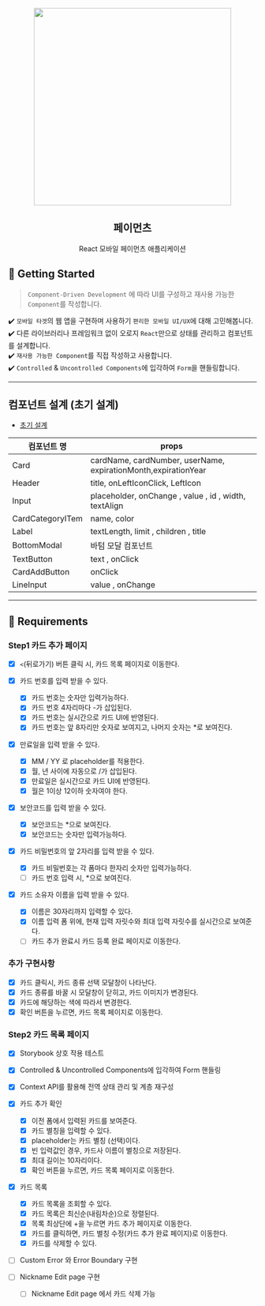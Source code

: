 <p align="middle" >
  <img src="https://techcourse-storage.s3.ap-northeast-2.amazonaws.com/0fefce79602043a9b3281ee1dd8f4be6" width="400">
</p>
<h2 align="middle">페이먼츠</h2>
<p align="middle">React 모바일 페이먼츠 애플리케이션</p>
</p>

## 🚀 Getting Started

> `Component-Driven Development` 에 따라 UI를 구성하고 재사용 가능한 `Component`를 작성합니다.

✔️ `모바일 타겟`의 웹 앱을 구현하며 사용하기 `편리한 모바일 UI/UX`에 대해 고민해봅니다.  
✔️ 다른 라이브러리나 프레임워크 없이 오로지 `React`만으로 상태를 관리하고 컴포넌트를 설계합니다.  
✔️ `재사용 가능한 Component`를 직접 작성하고 사용합니다.  
✔️ `Controlled` & `Uncontrolled Components`에 입각하여 `Form`을 핸들링합니다.

---

## 컴포넌트 설계 (초기 설계)

- [초기 설계](https://ahddongmin.notion.site/3d6cce1c1b464e86b8246ddc7549623c)

| 컴포넌트 명      | props                                                          |
| ---------------- | -------------------------------------------------------------- |
| Card             | cardName, cardNumber, userName, expirationMonth,expirationYear |
| Header           | title, onLeftIconClick, LeftIcon                               |
| Input            | placeholder, onChange , value , id , width, textAlign          |
| CardCategoryITem | name, color                                                    |
| Label            | textLength, limit , children , title                           |
| BottomModal      | 바텀 모달 컴포넌트                                             |
| TextButton       | text , onClick                                                 |
| CardAddButton    | onClick                                                        |
| LineInput        | value , onChange                                               |

---

## 🎯 Requirements

### Step1 카드 추가 페이지

- [x] `<`(뒤로가기) 버튼 클릭 시, 카드 목록 페이지로 이동한다.

- [x] 카드 번호를 입력 받을 수 있다.
  - [x] 카드 번호는 숫자만 입력가능하다.
  - [x] 카드 번호 4자리마다 -가 삽입된다.
  - [x] 카드 번호는 실시간으로 카드 UI에 반영된다.
  - [x] 카드 번호는 앞 8자리만 숫자로 보여지고, 나머지 숫자는 \*로 보여진다.
- [x] 만료일을 입력 받을 수 있다.

  - [x] MM / YY 로 placeholder를 적용한다.
  - [x] 월, 년 사이에 자동으로 /가 삽입된다.
  - [x] 만료일은 실시간으로 카드 UI에 반영된다.
  - [x] 월은 1이상 12이하 숫자여야 한다.

- [x] 보안코드를 입력 받을 수 있다.

  - [x] 보안코드는 \*으로 보여진다.
  - [x] 보안코드는 숫자만 입력가능하다.

- [x] 카드 비밀번호의 앞 2자리를 입력 받을 수 있다.

  - [x] 카드 비밀번호는 각 폼마다 한자리 숫자만 입력가능하다.
  - [ ] 카드 번호 입력 시, \*으로 보여진다.

- [x] 카드 소유자 이름을 입력 받을 수 있다.

  - [x] 이름은 30자리까지 입력할 수 있다.
  - [x] 이름 입력 폼 위에, 현재 입력 자릿수와 최대 입력 자릿수를 실시간으로 보여준다.
  - [ ] 카드 추가 완료시 카드 등록 완료 페이지로 이동한다.

### 추가 구현사항

- [x] 카드 클릭시, 카드 종류 선택 모달창이 나타난다.
- [x] 카드 종류를 바꿀 시 모달창이 닫히고, 카드 이미지가 변경된다.
- [x] 카드에 해당하는 색에 따라서 변경한다.
- [x] 확인 버튼을 누르면, 카드 목록 페이지로 이동한다.

### Step2 카드 목록 페이지

- [x] Storybook 상호 작용 테스트
- [x] Controlled & Uncontrolled Components에 입각하여 Form 핸들링
- [x] Context API를 활용해 전역 상태 관리 및 계층 재구성

- [x] 카드 추가 확인
  - [x] 이전 폼에서 입력된 카드를 보여준다.
  - [x] 카드 별칭을 입력할 수 있다.
  - [x] placeholder는 카드 별칭 (선택)이다.
  - [x] 빈 입력값인 경우, 카드사 이름이 별칭으로 저장된다.
  - [x] 최대 길이는 10자리이다.
  - [x] 확인 버튼을 누르면, 카드 목록 페이지로 이동한다.
- [x] 카드 목록

  - [x] 카드 목록을 조회할 수 있다.
  - [x] 카드 목록은 최신순(내림차순)으로 정렬된다.
  - [x] 목록 최상단에 +을 누르면 카드 추가 페이지로 이동한다.
  - [x] 카드를 클릭하면, 카드 별칭 수정(카드 추가 완료 페이지)로 이동한다.
  - [x] 카드를 삭제할 수 있다.

- [ ] Custom Error 와 Error Boundary 구현
- [ ] Nickname Edit page 구현
  - [ ] Nickname Edit page 에서 카드 삭제 가능
